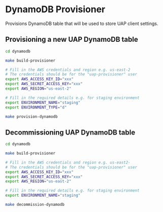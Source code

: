 # DynamoDB Provisioner

Provisions DynamoDB table that will be used to store UAP client settings.

## Provisioning a new UAP DynamoDB table

```sh
cd dynamodb

make build-provisioner

# Fill in the AWS credentials and region e.g. us-east-2
# The credentials should be for the "uap-provisioner" user
export AWS_ACCESS_KEY_ID="xxx"
export AWS_SECRET_ACCESS_KEY="xxx"
export AWS_REGION="us-east-2"

# Fill in the required details e.g. for staging environment
export ENVIRONMENT_NAME="staging"
export ENVIRONMENT_TYPE="d"

make provision-dynamodb
```

## Decommissioning UAP DynamoDB table

```sh
cd dynamodb

make build-provisioner

# Fill in the AWS credentials and region e.g. us-east2-
# The credentials should be for the "uap-provisioner" user
export AWS_ACCESS_KEY_ID="xxx"
export AWS_SECRET_ACCESS_KEY="xxx"
export AWS_REGION="us-east-2"

# Fill in the required details e.g. for staging environment
export ENVIRONMENT_NAME="staging"

make decommission-dynamodb
```
